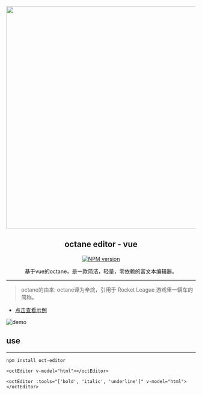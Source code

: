<div align="center">
  <a href="https://github.com/luoshilu/octane">
    <img width="592" heigth="242" src="https://asyncc.com/uploads/2019/02/6782ba6bd28870640645eb3420523614.png">
  </a>

  <h2>octane editor - vue</h2>

  <div>
    <a href="http://badge.fury.io/js/octane-editor">
      <img src="https://img.shields.io/npm/v/octane-editor.svg?style=flat-square" alt="NPM version" />
    </a>
  </div>
  <p>基于vue的octane，是一款简洁，轻量，零依赖的富文本编辑器。</p>
</div>

---

> octane的由来: octane译为辛烷，引用于 Rocket League 游戏里一辆车的简称。

- [点击查看示例](https://asyncc.com/static/home/demo_html/html_preview.html?https://github.com/luoshilu/octane/blob/master/index.html)


![demo](https://asyncc.com/uploads/2019/02/a92144d61b53ad6e5041c2f4f81501e4.gif)

## use
---

```
npm install oct-editor
```
```
<octEditor v-model="html"></octEditor>
```
```
<octEditor :tools="['bold', 'italic', 'underline']" v-model="html"></octEditor>
```
